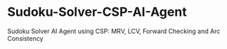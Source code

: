 # Sudoku-Solver-CSP-AI-Agent
Sudoku Solver AI Agent using CSP: MRV, LCV, Forward Checking and Arc Consistency
